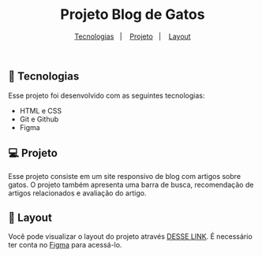 <h1 align="center">Projeto Blog de Gatos</h1>

<p align="center">
  <a href="#-tecnologias">Tecnologias</a>&nbsp;&nbsp;&nbsp;|&nbsp;&nbsp;&nbsp;
  <a href="#-projeto">Projeto</a>&nbsp;&nbsp;&nbsp;|&nbsp;&nbsp;&nbsp;
  <a href="#-layout">Layout</a>
</p>

<br>

## 🚀 Tecnologias

Esse projeto foi desenvolvido com as seguintes tecnologias:

- HTML e CSS
- Git e Github
- Figma

## 💻 Projeto

Esse projeto consiste em um site responsivo de blog com artigos sobre gatos. O projeto também apresenta uma barra de busca, recomendação de artigos relacionados e avaliação do artigo.


## 🔖 Layout

Você pode visualizar o layout do projeto através [DESSE LINK](https://www.figma.com/design/mRhrAbfxLTI8Qqxy66Zqzr/Blog-de-Gatos-%E2%80%A2-Desafio-Explorer-(Community)?m=auto&t=GKr0hAdk6yvsP5sn-6). É necessário ter conta no [Figma](https://figma.com) para acessá-lo.
